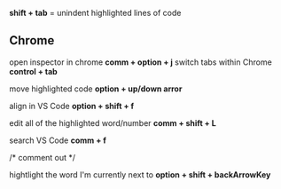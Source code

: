 **shift + tab** = unindent highlighted lines of code

## Chrome
open inspector in chrome **comm + option + j**
switch tabs within Chrome **control + tab**

move highlighted code **option + up/down arror**

align in VS Code **option + shift + f**

edit all of the highlighted word/number **comm + shift + L**

search VS Code **comm + f**

/* comment out */

hightlight the word I'm currently next to **option + shift + backArrowKey**

